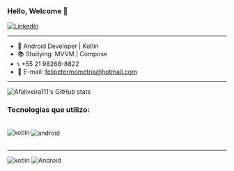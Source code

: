 ### Hello, Welcome 👋

 [![LinkedIn](https://img.shields.io/badge/LinkedIn-0077B5?style=for-the-badge&logo=linkedin&logoColor=white)](https://www.linkedin.com/in/id-antonio-felipe/)


------------------

- 📱  Android Developer | Kotlin
- 📚 Studying:  MVVM | Compose
- 📞 +55 21 98268-8822
- 📧 E-mail:  felipetermometria@hotmail.com

-------------------

![Afoliveira111's GitHub stats](https://github-readme-stats.vercel.app/api?username=afoliveira111&show_icons=true&theme=dracula)   

 
### Tecnologias que utilizo:

<div style="display: inline_block"><br/>
    <img align="left" alt="kotlin" src="https://img.shields.io/badge/Kotlin-0095D5?&style=for-the-badge&logo=kotlin&logoColor=white" /> <img align="center" alt="android" src="https://img.shields.io/badge/Android-3DDC84?style=for-the-badge&logo=android&logoColor=white" />
    <style="display: inline_block"><br/>    
</div><br/>


-------------------

![kotlin]( https://upload.wikimedia.org/wikipedia/commons/thumb/0/06/Kotlin_Icon.svg/150px-Kotlin_Icon.svg.png) 
![Android]( https://upload.wikimedia.org/wikipedia/commons/thumb/f/fc/Android_logo_%282014-2019%29.png/150px-Android_logo_%282014-2019%29.png)  
  


